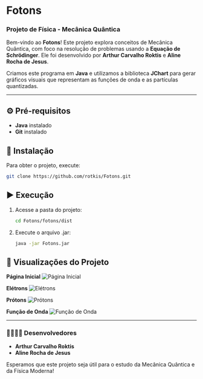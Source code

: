 # Fotons
### Projeto de Física - Mecânica Quântica

Bem-vindo ao **Fotons**! Este projeto explora conceitos de Mecânica Quântica, com foco na resolução de problemas usando a **Equação de Schrödinger**. Ele foi desenvolvido por **Arthur Carvalho Roktis** e **Aline Rocha de Jesus**.

Criamos este programa em **Java** e utilizamos a biblioteca **JChart** para gerar gráficos visuais que representam as funções de onda e as partículas quantizadas.

---

## ⚙️ Pré-requisitos
- **Java** instalado
- **Git** instalado

## 🚀 Instalação
Para obter o projeto, execute:
```bash
git clone https://github.com/rotkis/Fotons.git
```
## ▶️ Execução
1. Acesse a pasta do projeto:
   ```bash
   cd Fotons/fotons/dist
   ```
2. Execute o arquivo .jar:
   ```bash
   java -jar Fotons.jar
   ```

## 🌌 Visualizações do Projeto

**Página Inicial**
![Página Inicial](https://github.com/user-attachments/assets/b998ba23-0c7e-4f43-abcc-a44b54313d84)

**Elétrons**
![Elétrons](https://github.com/user-attachments/assets/6b63dff8-6c00-41f4-80d9-14faad4a82f7)

**Prótons**
![Prótons](https://github.com/user-attachments/assets/5583c1c9-49fc-4a79-9123-1a21cb2256e4)

**Função de Onda**
![Função de Onda](https://github.com/user-attachments/assets/4ff79755-9920-4f4b-a156-6d8f0de9c9ef)

---

### 👩‍🔬👨‍🔬 Desenvolvedores
- **Arthur Carvalho Roktis**
- **Aline Rocha de Jesus**

Esperamos que este projeto seja útil para o estudo da Mecânica Quântica e da Física Moderna!

